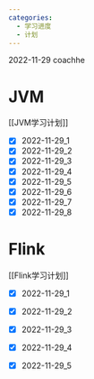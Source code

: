 ```yaml
---
categories:
  - 学习进度
  - 计划
---
```

2022-11-29 coachhe

# JVM

[[JVM学习计划]]

- [x] 2022-11-29\_1
- [x] 2022-11-29\_2
- [x] 2022-11-29\_3
- [x] 2022-11-29\_4
- [x] 2022-11-29\_5
- [x] 2022-11-29\_6
- [x] 2022-11-29\_7
- [x] 2022-11-29\_8

# Flink

[[Flink学习计划]]

- [x] 2022-11-29\_1
- [x] 2022-11-29\_2
- [x] 2022-11-29\_3
- [x] 2022-11-29\_4
- [x] 2022-11-29\_5

